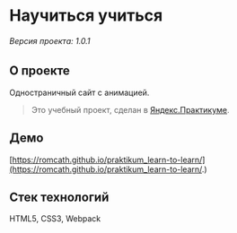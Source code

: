 # Научиться учиться

###### Версия проекта: 1.0.1

## О проекте
Одностраничный сайт с анимацией.
> Это учебный проект, сделан в [Яндекс.Практикуме](https://praktikum.yandex.ru).

## Демо
[https://romcath.github.io/praktikum_learn-to-learn/](https://romcath.github.io/praktikum_learn-to-learn/.)

## Стек технологий
HTML5, CSS3, Webpack

